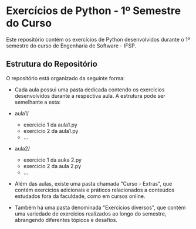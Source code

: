 # Exercícios de Python - 1º Semestre do Curso

Este repositório contém os exercícios de Python desenvolvidos durante o 1º semestre do curso de Engenharia de Software - IFSP.

## Estrutura do Repositório

O repositório está organizado da seguinte forma:

- Cada aula possui uma pasta dedicada contendo os exercícios desenvolvidos durante a respectiva aula. A estrutura pode ser semelhante a esta:

- aula1/
  - exercicio 1 da aula1.py
  - exercicio 2 da aula1.py
  - ...

- aula2/
  - exercicio 1 da auka 2.py
  - exercicio 2 da aula 2.py
  - ...

- Além das aulas, existe uma pasta chamada "Curso - Extras", que contém exercícios adicionais e práticos relacionados a conteúdos estudados fora da faculdade, como em cursos online.

- Também há uma pasta denominada "Exercícios diversos", que contém uma variedade de exercícios realizados ao longo do semestre, abrangendo diferentes tópicos e desafios.

